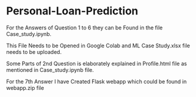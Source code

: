 # Personal-Loan-Prediction
For the Answers of Question 1 to 6 they can be Found in the file Case_study.ipynb.

This File Needs to be Opened in Google Colab and ML Case Study.xlsx file needs to be uploaded.

Some Parts of 2nd Question is elaborately explained in Profile.html file as mentioned in Case_study.ipynb file.

For the 7th Answer I have Created Flask webapp which could be found in webapp.zip file
